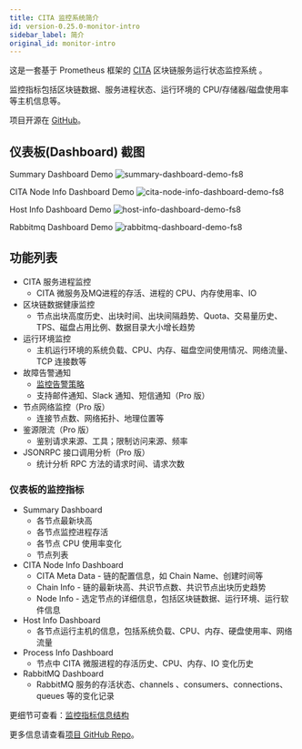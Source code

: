 ```yaml
---
title: CITA 监控系统简介
id: version-0.25.0-monitor-intro
sidebar_label: 简介
original_id: monitor-intro
---
```


这是一套基于 Prometheus 框架的 [CITA](https://github.com/cryptape/cita) 区块链服务运行状态监控系统 。

监控指标包括区块链数据、服务进程状态、运行环境的 CPU/存储器/磁盘使用率等主机信息等。

项目开源在 [GitHub](https://github.com/cryptape/cita-monitor)。

## 仪表板(Dashboard) 截图

Summary Dashboard Demo ![summary-dashboard-demo-fs8](https://user-images.githubusercontent.com/71397/57682153-b9a5c700-7663-11e9-93c6-a29758e7d3a1.png)

CITA Node Info Dashboard Demo ![cita-node-info-dashboard-demo-fs8](https://user-images.githubusercontent.com/71397/57681838-15bc1b80-7663-11e9-91b4-202c306a0f3b.png)

Host Info Dashboard Demo ![host-info-dashboard-demo-fs8](https://user-images.githubusercontent.com/71397/57681906-3ab08e80-7663-11e9-9229-76b85c0eaaa4.png)

Rabbitmq Dashboard Demo ![rabbitmq-dashboard-demo-fs8](https://user-images.githubusercontent.com/71397/57682140-b0b4f580-7663-11e9-8db0-c4e2a0e29606.png)

## 功能列表

* CITA 服务进程监控 
  * CITA 微服务及MQ进程的存活、进程的 CPU、内存使用率、IO
* 区块链数据健康监控 
  * 节点出块高度历史、出块时间、出块间隔趋势、Quota、交易量历史、TPS、磁盘占用比例、数据目录大小增长趋势
* 运行环境监控 
  * 主机运行环境的系统负载、CPU、内存、磁盘空间使用情况、网络流量、TCP 连接数等
* 故障告警通知 
  * [监控告警策略](https://github.com/cryptape/cita-monitor/tree/master/docs/alert_strategies.md)
  * 支持邮件通知、Slack 通知、短信通知（Pro 版）
* 节点网络监控（Pro 版） 
  * 连接节点数、网络拓扑、地理位置等
* 鉴源限流（Pro 版） 
  * 鉴别请求来源、工具；限制访问来源、频率
* JSONRPC 接口调用分析（Pro 版） 
  * 统计分析 RPC 方法的请求时间、请求次数

### 仪表板的监控指标

* Summary Dashboard 
  * 各节点最新块高
  * 各节点监控进程存活
  * 各节点 CPU 使用率变化
  * 节点列表
* CITA Node Info Dashboard 
  * CITA Meta Data - 链的配置信息，如 Chain Name、创建时间等
  * Chain Info - 链的最新块高、共识节点数、共识节点出块历史趋势
  * Node Info - 选定节点的详细信息，包括区块链数据、运行环境、运行软件信息
* Host Info Dashboard 
  * 各节点运行主机的信息，包括系统负载、CPU、内存、硬盘使用率、网络流量
* Process Info Dashboard 
  * 节点中 CITA 微服进程的存活历史、CPU、内存、IO 变化历史
* RabbitMQ Dashboard 
  * RabbitMQ 服务的存活状态、channels 、consumers、connections、queues 等的变化记录

更细节可查看：[监控指标信息结构](https://github.com/cryptape/cita-monitor/tree/master/docs/information_architecture.md)

更多信息请查看[项目 GitHub Repo](https://github.com/cryptape/cita-monitor)。